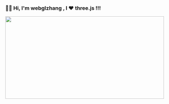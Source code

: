 ###  🙋‍♂️ Hi, I'm webglzhang , I  ❤️  three.js !!!

<!-- 
<img align="left" src="https://user-images.githubusercontent.com/35362084/156886401-6ae8eb6a-536d-472f-bcfa-d023555714c2.jpeg" alt="图片替换文本" width="500" height="260"/> -->

<img align="center" width="500" height="260"  src="https://github-readme-stats.vercel.app/api?username=webglzhang&show_icons=true&theme=tokyonight" />
